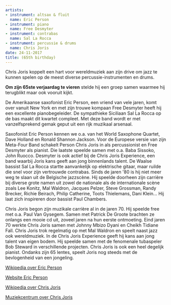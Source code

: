 ```yaml
---
artists:
- instrument: altsax & fluit
  name: Eric Person
- instrument: piano
  name: Free Desmyter
- instrument: contrabas
  name: Sal La Rocca
- instrument: percussie & drums
  name: Chris Joris
date: 24-11-2017
title: (65th birthday)
---
```

Chris Joris koppelt een hart voor wereldmuziek aan zijn drive om jazz te kunnen spelen op de meest 
diverse percussie-instrumenten en drums. 

**Om zijn 65ste verjaardag te vieren** stelde hij een groep samen waarmee hij terugblikt maar ook 
vooruit kijkt. 

De Amerikaanse saxofonist Eric Person, een vriend van vele jaren, komt over vanuit New York en met zijn 
trouwe kompaan Free Desmyter heeft hij een excellente pianobegeleider. De sympathieke Siciliaan Sal La Rocca op 
de bas maakt dit kwartet compleet. Met deze band wordt er met vanzelfsprekend gemak geput uit een rijk muzikaal arsenaal. 

Saxofonist Eric Person kennen we o.a. van het World Saxophone Quartet, Dave Holland en Ronald Shannon Jackson. 
Voor de Europese versie van zijn Meta-Four Band schakelt Person Chris Joris in als percussionist en Free Desmyter als 
pianist. Die laatste speelde samen met o.a. Baba Sissoko, John Ruocco. Desmyter is ook actief bij de Chris Joris 
Experience, een band waarbij Joris kans geeft aan jong binnenlands talent. De Waalse bassist Sal La Rocca startte 
aanvankelijk op elektrische gitaar, maar ruilde die snel voor zijn vertrouwde contrabas. Sinds de jaren '80 is hij 
niet meer weg te slaan uit de Belgische jazzscène. Hij speelde doorheen zijn carrière bij diverse grote namen uit zowel 
de nationale als de internationale scène zoals Lee Konitz, Mal Waldron, Jacques Pelzer, Steve Grossman, Randy Brecker, 
Richie Beirach, Philip Catherine, Toots Thielemans, Dani Klein... Hij laat zich inspireren door bassist Paul Chambers. 

Chris Joris begon zijn muzikale carrière al in de jaren 70. Hij speelde free met o.a. Paul Van Gysegem. Samen met 
Patrick De Groote brachten ze onlangs een mooie cd uit, zoveel jaren na hun eerste ontmoeting. Eind jaren 70 werkte 
Chris Joris samen met Johnny Mbizo Dyani en Cheikh Tidiane Fall. Chris Joris trok regelmatig op met Mal Waldron en speelt 
naast jazz ook wereldmuziek. In de Chris Joris Experience geeft hij kans aan jong talent van eigen bodem. Hij speelde 
samen met de fenomenale tubaspeler Bob Steward in verschillende projecten. Chris Joris is ook een heel degelijk 
pianist. Ondanks zijn 65 lentes, speelt Joris nog steeds met de bevlogenheid van een jongeling.

[Wikipedia over Eric Person](https://en.wikipedia.org/wiki/Eric_Person) 

[Website Eric Person](http://ericperson.com/) 

[Wikipedia over Chris Joris](https://nl.wikipedia.org/wiki/Chris_Joris) 

[Muziekcentrum over Chris Joris](http://www.muziekcentrum.be/identity.php?ID=132300)